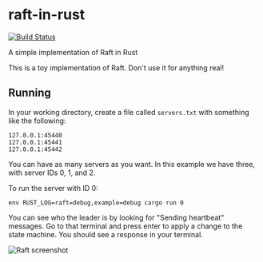 # raft-in-rust
[![Build Status](https://travis-ci.org/tmandry/raft-in-rust.svg?branch=master)](https://travis-ci.org/tmandry/raft-in-rust)

A simple implementation of Raft in Rust

This is a toy implementation of Raft. Don't use it for anything real!

## Running

In your working directory, create a file called `servers.txt` with something like the following:

```
127.0.0.1:45440
127.0.0.1:45441
127.0.0.1:45442
```

You can have as many servers as you want. In this example we have three, with server IDs 0, 1, and 2.

To run the server with ID 0:

```
env RUST_LOG=raft=debug,example=debug cargo run 0
```

You can see who the leader is by looking for "Sending heartbeat" messages. Go to that terminal and press enter to apply a change to the state machine. You should see a response in your terminal.

![Raft screenshot](/doc/screenshot.png?raw=true)
